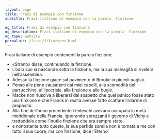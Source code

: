 ```yaml
---
layout: page
title: Frasi di esempio con finzione 
subtitle: Frasi italiane di esempio con la parola  finzione

og_title: Frasi di esempio con finzione 
og_description: Frasi italiane di esempio con la parola  finzione
og_type: website
permalink: /frasi/f/finzione.html
---
```


Frasi italiane di esempio contenenti la parola finzione:


- «Strano» disse, continuando la finzione.
- L’odio suo si nasconde sotto la finzione, ma la sua malvagità si rivelerà nell’assemblea.
- Adesso la finzione giace sul pavimento di Brooke in piccoli pagliai.
- Penso alle pene causatemi dai miei capelli, alla scomodità del parrucchino, all’ipocrisia, alla finzione e alle bugie.
- Macke non riusciva a liberarsi dal sospetto che quel panico fosse stato una finzione e che Franck in realtà avesse fatto scattare l’allarme di proposito.
- Alla fine dell’anno precedente i tedeschi avevano occupato la metà meridionale della Francia, ignorando sprezzanti il governo di Vichy e trattandolo come l’inutile finzione che era sempre stato.
- e nonostante tutto questo, la sua perfida sorella non è tornata a me con tutto il suo cuore, ma con finzione, dice l’Eterno’.
